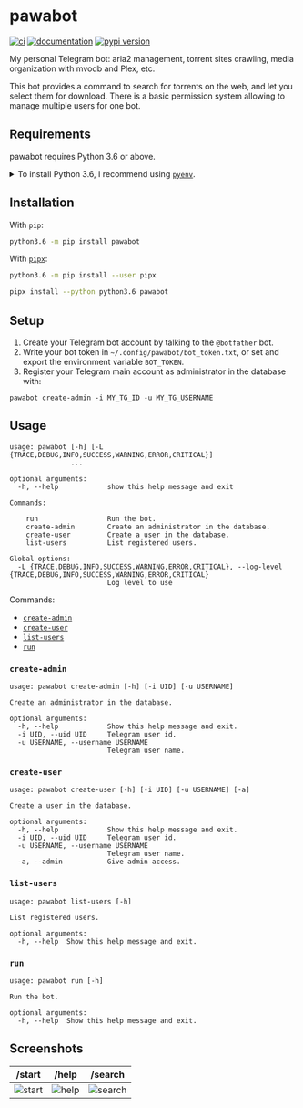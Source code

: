 # pawabot

[![ci](https://github.com/pawamoy/pawabot/workflows/ci/badge.svg)](https://github.com/pawamoy/pawabot/actions?query=workflow%3Aci)
[![documentation](https://img.shields.io/badge/docs-mkdocs%20material-blue.svg?style=flat)](https://pawamoy.github.io/pawabot/)
[![pypi version](https://img.shields.io/pypi/v/pawabot.svg)](https://pypi.org/project/pawabot/)

My personal Telegram bot: aria2 management, torrent sites crawling, media organization with mvodb and Plex, etc.

This bot provides a command to search for torrents on the web, and let you select them for download.
There is a basic permission system allowing to manage multiple users for one bot.

## Requirements

pawabot requires Python 3.6 or above.

<details>
<summary>To install Python 3.6, I recommend using <a href="https://github.com/pyenv/pyenv"><code>pyenv</code></a>.</summary>

```bash
# install pyenv
git clone https://github.com/pyenv/pyenv ~/.pyenv

# setup pyenv (you should also put these three lines in .bashrc or similar)
export PATH="${HOME}/.pyenv/bin:${PATH}"
export PYENV_ROOT="${HOME}/.pyenv"
eval "$(pyenv init -)"

# install Python 3.6
pyenv install 3.6.12

# make it available globally
pyenv global system 3.6.12
```
</details>

## Installation

With `pip`:
```bash
python3.6 -m pip install pawabot
```

With [`pipx`](https://github.com/pipxproject/pipx):
```bash
python3.6 -m pip install --user pipx

pipx install --python python3.6 pawabot
```

## Setup

1. Create your Telegram bot account by talking to the `@botfather` bot.
2. Write your bot token in `~/.config/pawabot/bot_token.txt`,
   or set and export the environment variable `BOT_TOKEN`.
3. Register your Telegram main account as administrator in the database with:

```
pawabot create-admin -i MY_TG_ID -u MY_TG_USERNAME
```

## Usage

```
usage: pawabot [-h] [-L {TRACE,DEBUG,INFO,SUCCESS,WARNING,ERROR,CRITICAL}]
               ...

optional arguments:
  -h, --help            show this help message and exit

Commands:
  
    run                 Run the bot.
    create-admin        Create an administrator in the database.
    create-user         Create a user in the database.
    list-users          List registered users.

Global options:
  -L {TRACE,DEBUG,INFO,SUCCESS,WARNING,ERROR,CRITICAL}, --log-level {TRACE,DEBUG,INFO,SUCCESS,WARNING,ERROR,CRITICAL}
                        Log level to use
```

Commands:

- [`create-admin`](#create-admin)
- [`create-user`](#create-user)
- [`list-users`](#list-users)
- [`run`](#run)


### `create-admin`

```
usage: pawabot create-admin [-h] [-i UID] [-u USERNAME]

Create an administrator in the database.

optional arguments:
  -h, --help            Show this help message and exit.
  -i UID, --uid UID     Telegram user id.
  -u USERNAME, --username USERNAME
                        Telegram user name.
```

### `create-user`

```
usage: pawabot create-user [-h] [-i UID] [-u USERNAME] [-a]

Create a user in the database.

optional arguments:
  -h, --help            Show this help message and exit.
  -i UID, --uid UID     Telegram user id.
  -u USERNAME, --username USERNAME
                        Telegram user name.
  -a, --admin           Give admin access.
```

### `list-users`

```
usage: pawabot list-users [-h]

List registered users.

optional arguments:
  -h, --help  Show this help message and exit.
```

### `run`

```
usage: pawabot run [-h]

Run the bot.

optional arguments:
  -h, --help  Show this help message and exit.
```

## Screenshots

/start | /help | /search
------ | ----- | -------
![start](img/start.jpg) | ![help](img/help.jpg) | ![search](img/search.jpg)
